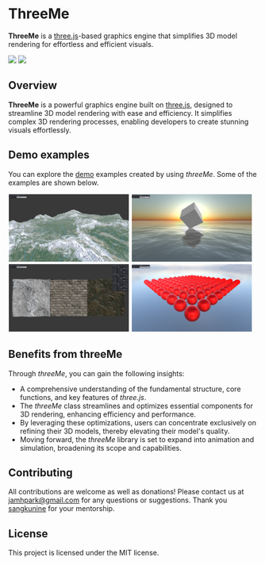 # ThreeMe

**ThreeMe** is a [three.js](https://threejs.org/)-based graphics engine that simplifies 3D model rendering for effortless and efficient visuals.

![](https://img.shields.io/badge/three.js-r173-green)
![](https://img.shields.io/badge/license-mit-red)

## Overview
**ThreeMe** is a powerful graphics engine built on [three.js](https://threejs.org/), designed to streamline 3D model rendering with ease and efficiency. It simplifies complex 3D rendering processes, enabling developers to create stunning visuals effortlessly.

## Demo examples

You can explore the [demo](https://jamhpark.github.io/threeMe) examples created by using *threeMe*. Some of the examples are shown below.

<div>
<img src = "images/demoTerrain.png" width="48%" style = "margin: 1px" alt = "demoTerrain">
<img src = "images/demoSkyWater.png" width="48%" style = "margin: 1px" alt = "demoSkyWater">
<img src = "images/demoPBRTextures.png" width="48%" style = "margin: 1px" alt = "demoPBRTextures">
<img src = "images/demoMetallicRoughness.png" width="48%" style = "margin: 1px" alt = "demoMetallicRoughness">
</div>

## Benefits from threeMe

Through *threeMe*, you can gain the following insights:

- A comprehensive understanding of the fundamental structure, core functions, and key features of *three.js*.
- The *threeMe* class streamlines and optimizes essential components for 3D rendering, enhancing efficiency and performance.
- By leveraging these optimizations, users can concentrate exclusively on refining their 3D models, thereby elevating their model's quality.
- Moving forward, the *threeMe* library is set to expand into animation and simulation, broadening its scope and capabilities.

## Contributing

All contributions are welcome as well as donations! Please contact us at jamhpark@gmail.com for any questions or suggestions. Thank you [sangkunine](https://github.com/sangkunine) for your mentorship.

## License

This project is licensed under the MIT license.